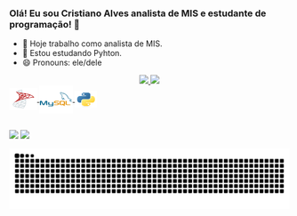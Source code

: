 ### Olá! Eu sou Cristiano Alves analista de MIS e estudante de programação!  👋

- 🔭 Hoje trabalho como analista de MIS.
- 🌱 Estou estudando Pyhton.
- 😄 Pronouns: ele/dele

<div align="center">
  <a href="https://github.com/cristianoajr">
  <img height="180em" src="https://github-readme-stats.vercel.app/api?username=cristianoajr&show_icons=true&theme=tokyonight&include_all_commits=true&count_private=true"/>
  <img height="180em" src="https://github-readme-stats.vercel.app/api/top-langs/?username=cristianoajr&layout=compact&langs_count=7&theme=tokyonight"/>
</div>
  
  <img align="center" alt="Cris-SQLServer" height="40" width="50" src="https://github.com/cristianoajr/cristianoajr/blob/main/icons8-microsoft-sql-server.svg">
  <img align="center" alt="Cris-MYSQL" height="50" width="60" src="https://raw.githubusercontent.com/devicons/devicon/master/icons/mysql/mysql-original-wordmark.svg">
  <img align="center" alt="Cris-Python" height="30" width="40" src="https://raw.githubusercontent.com/devicons/devicon/master/icons/python/python-original.svg">

  ##
  
  <div> 
    
  <a href="https://instagram.com/cristianoajr" target="_blank"><img src="https://img.shields.io/badge/-Instagram-%23E4405F?style=for-the-badge&logo=instagram&logoColor=white" target="_blank"></a>
  <a href="https://www.linkedin.com/in/cristiano-alves-438534158/" target="_blank"><img src="https://img.shields.io/badge/-LinkedIn-%230077B5?style=for-the-badge&logo=linkedin&logoColor=white" target="_blank"></a> 
    
![Snake animation](https://github.com/cristianoajr/cristianoajr/blob/output/github-contribution-grid-snake.svg)
 
</div>
  
